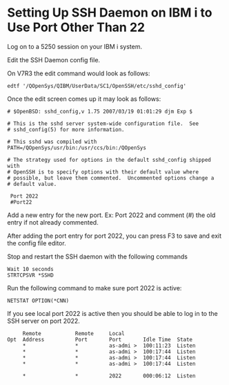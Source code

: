# Setting Up SSH Daemon on IBM i to Use Port Other Than 22

Log on to a 5250 session on your IBM i system. 

Edit the SSH Daemon config file.

On V7R3 the edit command would look as follows:

```
edtf '/QOpenSys/QIBM/UserData/SC1/OpenSSH/etc/sshd_config'
```

Once the edit screen comes up it may look as follows: 

```
# $OpenBSD: sshd_config,v 1.75 2007/03/19 01:01:29 djm Exp $               
                                                                           
# This is the sshd server system-wide configuration file.  See             
# sshd_config(5) for more information.                                     
                                                                           
# This sshd was compiled with PATH=/QOpenSys/usr/bin:/usr/ccs/bin:/QOpenSys
                                                                           
# The strategy used for options in the default sshd_config shipped with    
# OpenSSH is to specify options with their default value where             
# possible, but leave them commented.  Uncommented options change a        
# default value.                                                           
                                                                           
 Port 2022                                                                 
 #Port22
```
Add a new entry for the new port. Ex: Port 2022 and comment (#) the old entry if not already commented. 

After adding the port entry for port 2022, you can press F3 to save and exit the config file editor.

Stop and restart the SSH daemon with the following commands

```ENDTCPSVR *SSHD
Wait 10 seconds
STRTCPSVR *SSHD
```
Run the following command to make sure port 2022 is active:

```NETSTAT OPTION(*CNN) ```

If you see local port 2022 is active then you should be able to log in to the SSH server on port 2022. 

```
     Remote           Remote     Local                        
Opt  Address          Port       Port       Idle Time  State  
     *                *          as-admi >  100:11:23  Listen 
     *                *          as-admi >  100:17:44  Listen 
     *                *          as-admi >  100:17:44  Listen 
     *                *          as-admi >  100:17:44  Listen 

     *                *          2022       000:06:12  Listen 

```
